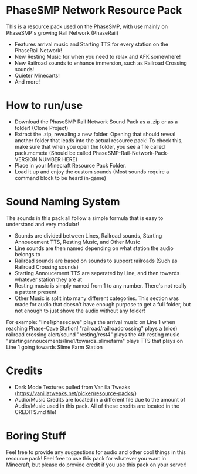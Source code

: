 # PhaseSMP Network Resource Pack
This is a resource pack used on the PhaseSMP, with use mainly on PhaseSMP's growing Rail Network (PhaseRail)

- Features arrival music and Starting TTS for every station on the PhaseRail Network!
- New Resting Music for when you need to relax and AFK somewhere!
- New Railroad sounds to enhance immersion, such as Railroad Crossing sounds!
- Quieter Minecarts!
- And more!

# How to run/use

- Download the PhaseSMP Rail Network Sound Pack as a .zip or as a folder! (Clone Project)
- Extract the .zip, revealing a new folder. Opening that should reveal another folder that leads into the actual resource pack! To check this, make sure that when you open the folder, you see a file called pack.mcmeta (Should be called PhaseSMP-Rail-Network-Pack-VERSION NUMBER HERE)
- Place in your Minecraft Resource Pack Folder.
- Load it up and enjoy the custom sounds (Most sounds require a command block to be heard in-game)

# Sound Naming System
The sounds in this pack all follow a simple formula that is easy to understand and very modular!

 - Sounds are divided between Lines, Railroad sounds, Starting Annoucement TTS, Resting Music, and Other Music
 - Line sounds are then named depending on what station the audio belongs to
 - Railroad sounds are based on sounds to support railroads (Such as Railroad Crossing sounds)
 - Starting Annoucement TTS are seperated by Line, and then towards whatever station they are at
 - Resting music is simply named from 1 to any number. There's not really a pattern present
 - Other Music is split into many different categories. This section was made for audio that doesn't have enough purpose to get a full folder, but not enough to just shove the audio without any folder!

For example:
"line1/phasecave" plays the arrival music on Line 1 when reaching Phase-Cave Station!
"railroad/railroadcrossing" plays a (nice) railroad crossing alert/sound
"resting/rest4" plays the 4th resting music
"startingannoucements/line1/towards_slimefarm" plays TTS that plays on Line 1 going towards Slime Farm Station

# Credits
 - Dark Mode Textures pulled from Vanilla Tweaks (https://vanillatweaks.net/picker/resource-packs/)
 - Audio/Music Credits are located in a different file due to the amount of Audio/Music used in this pack. All of these credits are located in the CREDITS.md file!

# Boring Stuff

Feel free to provide any suggestions for audio and other cool things in this resource pack!
Feel free to use this pack for whatever you want in Minecraft, but please do provide credit if you use this pack on your server!
